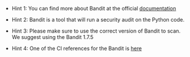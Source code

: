 - Hint 1:
You can find more about Bandit at the official [documentation](https://bandit.readthedocs.io/en/latest/)

- Hint 2:
Bandit is a tool that will run a security audit on the Python code.

- Hint 3:
Please make sure to use the correct version of Bandit to scan. We suggest using the Bandit 1.7.5

- Hint 4:
One of the CI references for the Bandit is [here](https://bandit.readthedocs.io/en/latest/config.html)